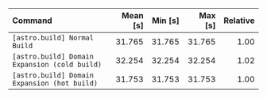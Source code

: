 | Command | Mean [s] | Min [s] | Max [s] | Relative |
|:---|---:|---:|---:|---:|
| `[astro.build] Normal Build` | 31.765 | 31.765 | 31.765 | 1.00 |
| `[astro.build] Domain Expansion (cold build)` | 32.254 | 32.254 | 32.254 | 1.02 |
| `[astro.build] Domain Expansion (hot build)` | 31.753 | 31.753 | 31.753 | 1.00 |

